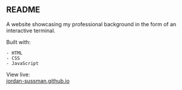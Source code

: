 ## README

A website showcasing my professional background in the form of an interactive terminal.

Built with:

```
- HTML
- CSS
- JavaScript
```

View live:
<br>
<a href='https://jordan-sussman.github.io' target='_blank'>jordan-sussman.github.io</a>
